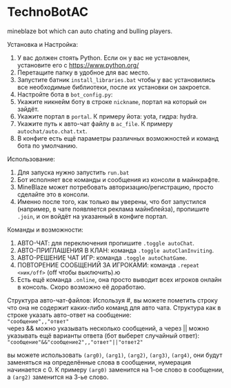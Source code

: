 # TechnoBotAC
mineblaze bot which can auto chating and bulling players.

Установка и Настройка:
1. У вас должен стоять Python. Если он у вас не установлен, установите его с https://www.python.org/
2. Перетащите папку в удобное для вас место.
3. Запустите батник ``install_libraries.bat`` чтобы у вас установились все необходимые библиотеки, после их установки он закроется.
4. Настройте бота в ``bot_config.py``:
  1. Укажите никнейм боту в строке ``nickname``, портал на который он зайдёт.
  2. Укажите портал в ``portal``. К примеру йота: yota, гидра: hydra.
  3. Укажите путь к авто-чат файлу в ``ac_file``. К примеру ``autochat/auto.chat.txt``.
  4. В конфиге есть ещё параметры различных возможностей и команд бота по умолчанию.

Использование:
1. Для запуска нужно запустить ``run.bat``
2. Бот исполняет все команды и сообщения из консоли в майнкрафте.
3. MineBlaze может потребовать авторизацию/регистрацию, просто сделайте это в консоли.
4. Именно после того, как только вы уверены, что бот запустился (например, в чате появляется реклама майнблейза), пропишите ``.join``, и он войдёт на указанный в конфиге портал.

Команды и возможности:
1. АВТО-ЧАТ: для переключения пропишите ``.toggle autoChat``.
2. АВТО-ПРИГЛАШЕНИЯ В КЛАН: команда ``.toggle autoClanInviting``.
3. АВТО-РЕШЕНИЕ ЧАТ ИГР: команда ``.toggle autoChatGame``.
4. ПОВТОРЕНИЕ СООБЩЕНИЙ ЗА ИГРОКАМИ: команда ``.repeat <ник/off>`` (off чтобы выключить).ю
5. Есть ещё команда ``.online``, она просто выводит всех игроков онлайн в консоль. Скоро возможно её доработаю.

Структура авто-чат-файлов:
Используя #, вы можете пометить строку что она не содержит каких-либо команд для авто чата.
Структура как в строке указать авто-ответ на сообщение:\
``"сообщение",,"ответ"``\
через && можно указывать несколько сообщений, а через || можно указывать ещё варианты ответа (бот выберет случайный ответ):\
``"сообщение"&&"сообщение2",,"ответ"||"ответ2"``

вы можете использовать ``(arg0)``, ``(arg1)``, ``(arg2)``, ``(arg3)``, ``(arg4)``, они будут заменяться на определённые слова в сообщении, нумерация начинается с 0. К примеру ``(arg0)`` заменится на 1-ое слово в сообщении, а ``(arg2)`` заменится на 3-ье слово.

